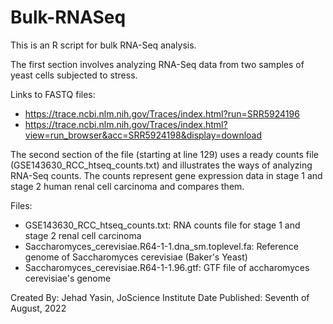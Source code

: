 # Bulk-RNASeq

This is an R script for bulk RNA-Seq analysis.

The first section involves analyzing RNA-Seq data from two samples of yeast cells subjected to stress. 

Links to FASTQ files:
  - https://trace.ncbi.nlm.nih.gov/Traces/index.html?run=SRR5924196
  - https://trace.ncbi.nlm.nih.gov/Traces/index.html?view=run_browser&acc=SRR5924198&display=download
  
The second section of the file (starting at line 129) uses a ready counts file (GSE143630_RCC_htseq_counts.txt) and illustrates the ways of analyzing RNA-Seq counts. 
The counts represent gene expression data in stage 1 and stage 2 human renal cell carcinoma and compares them. 

Files:
- GSE143630_RCC_htseq_counts.txt: RNA counts file for stage 1 and stage 2 renal cell carcinoma
- Saccharomyces_cerevisiae.R64-1-1.dna_sm.toplevel.fa: Reference genome of Saccharomyces cerevisiae (Baker's Yeast)
- Saccharomyces_cerevisiae.R64-1-1.96.gtf: GTF file of accharomyces cerevisiae's genome

Created By: Jehad Yasin, JoScience Institute
Date Published: Seventh of August, 2022





  
